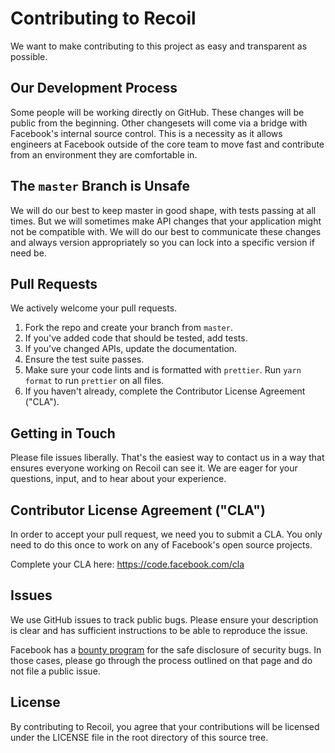 # Contributing to Recoil

We want to make contributing to this project as easy and transparent as
possible.

## Our Development Process

Some people will be working directly on GitHub. These changes will be public from the beginning. Other changesets will come via a bridge with Facebook's internal source control. This is a necessity as it allows engineers at Facebook outside of the core team to move fast and contribute from an environment they are comfortable in.

## The `master` Branch is Unsafe

We will do our best to keep master in good shape, with tests passing at all times. But we will sometimes make API changes that your application might not be compatible with. We will do our best to communicate these changes and always version appropriately so you can lock into a specific version if need be.

## Pull Requests

We actively welcome your pull requests.

1. Fork the repo and create your branch from `master`.
2. If you've added code that should be tested, add tests.
3. If you've changed APIs, update the documentation.
4. Ensure the test suite passes.
5. Make sure your code lints and is formatted with `prettier`. Run `yarn format` to run `prettier` on all files.
6. If you haven't already, complete the Contributor License Agreement ("CLA").

## Getting in Touch

Please file issues liberally. That's the easiest way to contact us in a way that
ensures everyone working on Recoil can see it. We are eager for your questions, input, and to hear about your experience.

## Contributor License Agreement ("CLA")

In order to accept your pull request, we need you to submit a CLA. You only need
to do this once to work on any of Facebook's open source projects.

Complete your CLA here: <https://code.facebook.com/cla>

## Issues

We use GitHub issues to track public bugs. Please ensure your description is
clear and has sufficient instructions to be able to reproduce the issue.

Facebook has a [bounty program](https://www.facebook.com/whitehat/) for the safe
disclosure of security bugs. In those cases, please go through the process
outlined on that page and do not file a public issue.

## License

By contributing to Recoil, you agree that your contributions will be licensed
under the LICENSE file in the root directory of this source tree.
